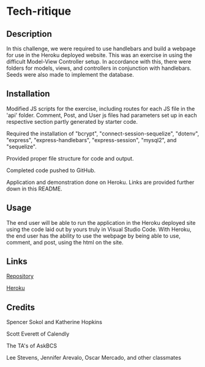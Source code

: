 # Tech-ritique

## Description
In this challenge, we were required to use handlebars and build a webpage for use in the Heroku deployed website. This was an exercise in using the difficult Model-View Controller setup. In accordance with this, there were folders for models, views, and controllers in conjunction with handlebars. Seeds were also made to implement the database.

## Installation
Modified JS scripts for the exercise, including routes for each JS file in the 'api' folder. Comment, Post, and User js files had parameters set up in each respective section partly generated by starter code.

Required the installation of "bcrypt", "connect-session-sequelize", "dotenv", "express", "express-handlebars", "express-session", "mysql2", and "sequelize".

Provided proper file structure for code and output.

Completed code pushed to GitHub.

Application and demonstration done on Heroku. Links are provided further down in this README.

## Usage
The end user will be able to run the application in the Heroku deployed site using the code laid out by yours truly in Visual Studio Code. With Heroku, the end user has the ability to use the webpage by being able to use, comment, and post, using the html on the site.

## Links
[Repository](https://github.com/AbeThomas82/Tech-ritique)

[Heroku](https://dashboard.heroku.com)

## Credits
Spencer Sokol and Katherine Hopkins

Scott Everett of Calendly

The TA's of AskBCS

Lee Stevens, Jennifer Arevalo, Oscar Mercado, and other classmates